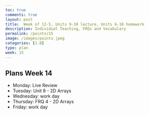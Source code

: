 ```yaml
---
toc: true
comments: true
layout: post
title:  Week of 12-5, Units 9-10 lecture, Units 6-10 homework
description: Individual Teaching, FRQs and Vocabulary
permalink: /points/15
image: /images/points.jpeg
categories: [1.B]
type: plan
week: 15
---
```


## Plans Week 14
- Monday: Live Review
- Tuesday: Unit 8 - 2D Arrays
- Wednesday: work day
- Thursday: FRQ 4 - 2D Arrays
- Friday: work day
